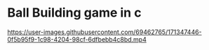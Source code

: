 # Ball Building game in c

https://user-images.githubusercontent.com/69462765/171347446-0f5b95f9-1c98-4204-98cf-6dfbebb4c8bd.mp4

